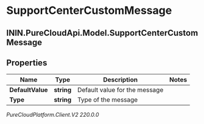 # SupportCenterCustomMessage

## ININ.PureCloudApi.Model.SupportCenterCustomMessage

## Properties

|Name | Type | Description | Notes|
|------------ | ------------- | ------------- | -------------|
| **DefaultValue** | **string** | Default value for the message | |
| **Type** | **string** | Type of the message | |



_PureCloudPlatform.Client.V2 220.0.0_
